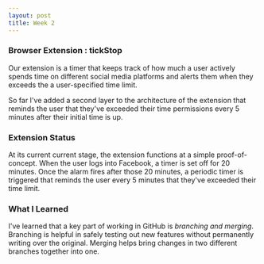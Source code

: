 ```yaml
---
layout: post
title: Week 2
---
```


### Browser Extension : tickStop
Our extension is a timer that keeps track of how much a user actively spends time on different social media platforms and alerts them when they exceeds the a user-specified time limit.

So far I've added a second layer to the architecture of the extension that reminds the user that they've exceeded their time permissions every 5 minutes after their initial time is up. 


### Extension Status
At its current current stage, the extension functions at a simple proof-of-concept. When the user logs into Facebook, a timer is set off for 20 minutes. Once the alarm fires after those 20 minutes, a periodic timer is triggered that reminds the user every 5 minutes that they've exceeded their time limit.


### What I Learned
I've learned that a key part of working in GitHub is *branching and merging*. Branching is helpful in safely testing out new features without permanently writing over the original. Merging helps bring changes in two different branches together into one.
